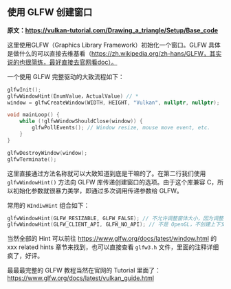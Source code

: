 ## 使用 GLFW 创建窗口

**原文：https://vulkan-tutorial.com/Drawing_a_triangle/Setup/Base_code**

这里使用GLFW（Graphics Library Framework）初始化一个窗口。GLFW 具体是做什么的可以直接去维基看（https://zh.wikipedia.org/zh-hans/GLFW，其实说的也很简练，最好直接去官网看doc）。

一个使用 GLFW 完整驱动的大致流程如下：

```c++
glfwInit();
glfwWindowHint(EnumValue，ActualValue) // *
window = glfwCreateWindow(WIDTH, HEIGHT, "Vulkan", nullptr, nullptr);

void mainLoop() {
    while (!glfwWindowShouldClose(window)) {
        glfwPollEvents(); // Window resize, mouse move event, etc.
    }
}

glfwDestroyWindow(window);
glfwTerminate();
```

这里直接通过方法名称就可以大致知道到底是干嘛的了。在第二行我们使用 `glfwWindowHint()` 方法向 GLFW 库传递创建窗口的选项。由于这个库兼容 C，所以初始化参数就很暴力美学，即通过多次调用传递参数给 GLFW。

常用的 `WIndiwHint` 组合如下：

```c++
glfwWindowHint(GLFW_RESIZABLE, GLFW_FALSE); // 不允许调整窗体大小，因为调整大小涉及到整个流水线变动，这里先不考虑那么复杂的
glfwWindowHint(GLFW_CLIENT_API, GLFW_NO_API); // 不是 OpenGL，不创建上下文！
```

当然全部的 Hint 可以前往 https://www.glfw.org/docs/latest/window.html 的 xxx related hints 章节来找到，也可以直接查看 `glfw3.h` 文件，里面的注释详细疯了，好评。

最最最完整的 GLFW 教程当然在官网的 Tutorial 里面了：https://www.glfw.org/docs/latest/vulkan_guide.html